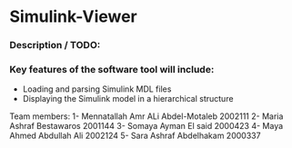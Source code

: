# Simulink-Viewer     
### Description / TODO:
### Key features of the software tool will include:
* Loading and parsing Simulink MDL files
* Displaying the Simulink model in a hierarchical structure

Team members:
1- Mennatallah Amr ALi Abdel-Motaleb 2002111
2- Maria Ashraf Bestawaros 2001144
3- Somaya Ayman El said 2000423
4- Maya Ahmed Abdullah Ali 2002124
5- Sara Ashraf Abdelhakam 2000337
